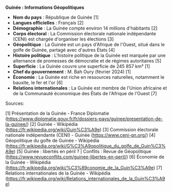 **Guinée : Informations Géopolitiques**

* **Nom du pays** : République de Guinée [1]
* **Langues officielles** : Français [2]
* **Démographie** : La Guinée compte environ 14 millions d'habitants [2]
* **Corps électoral** : La Commission électorale nationale indépendante (CENI) est chargée d'organiser les élections [3]
* **Géopolitique** : La Guinée est un pays d'Afrique de l'Ouest, situé dans le golfe de Guinée, partagé avec d'autres États [4]
* **Histoire politique** : L'histoire politique de la Guinée est marquée par une alternance de promesses de démocratie et de régimes autoritaires [5]
* **Superficie** : La Guinée couvre une superficie de 245 857 km² [1]
* **Chef du gouvernement** : M. Bah Oury (février 2024) [1]
* **Économie** : La Guinée est riche en ressources naturelles, notamment le bauxite, le fer et l'or [6]
* **Relations internationales** : La Guinée est membre de l'Union africaine et de la Communauté économique des États de l'Afrique de l'Ouest [7]

Sources:

[1] Présentation de la Guinée - France Diplomatie (https://www.diplomatie.gouv.fr/fr/dossiers-pays/guinee/presentation-de-la-guinee/)
[2] Guinée - Wikipédia (https://fr.wikipedia.org/wiki/Guin%C3%A9e)
[3] Commission électorale nationale indépendante (CENI) - Guinée (https://www.ceni-gn.org/)
[4] Géopolitique du golfe de Guinée - Wikipédia (https://fr.wikipedia.org/wiki/G%C3%A9opolitique_du_golfe_de_Guin%C3%A9e)
[5] Guinée : libertés en péril ? | Conflits : Revue de Géopolitique (https://www.revueconflits.com/guinee-libertes-en-peril/)
[6] Économie de la Guinée - Wikipédia (https://fr.wikipedia.org/wiki/%C3%89conomie_de_la_Guin%C3%A9e)
[7] Relations internationales de la Guinée - Wikipédia (https://fr.wikipedia.org/wiki/Relations_internationales_de_la_Guin%C3%A9e)